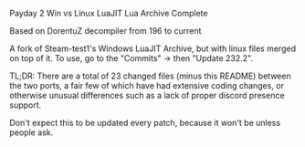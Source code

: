 Payday 2 Win vs Linux LuaJIT Lua Archive Complete

Based on DorentuZ decompiler from 196 to current

A fork of Steam-test1's Windows LuaJIT Archive, but with linux files merged on top of it.
To use, go to the "Commits" -> then "Update 232.2".

TL;DR: There are a total of 23 changed files (minus this README) between the two ports,
a fair few of which have had extensive coding changes, or otherwise unusual differences
such as a lack of proper discord presence support.

Don't expect this to be updated every patch, because it won't be unless people ask.
